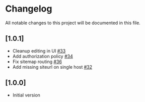 # Changelog

All notable changes to this project will be documented in this file.

## [1.0.1]

- Cleanup editing in UI [#33](https://github.com/Geta/geta-optimizely-sitemaps/pull/33)
- Add authorization policy [#34](https://github.com/Geta/geta-optimizely-sitemaps/pull/34)
- Fix sitemap routing [#36](https://github.com/Geta/geta-optimizely-sitemaps/pull/36)
- Add missing siteurl on single host [#32](https://github.com/Geta/geta-optimizely-sitemaps/pull/32)

## [1.0.0]

- Initial version
